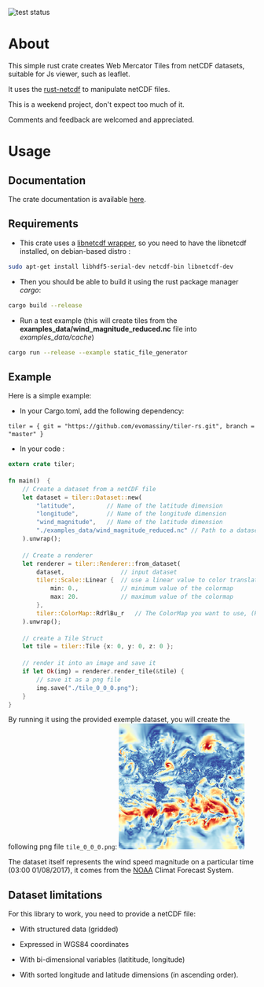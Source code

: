 ![test status](https://travis-ci.org/evomassiny/tiler-rs.svg?branch=master)

# About
This simple rust crate creates Web Mercator Tiles from netCDF datasets, suitable for Js viewer, such as leaflet.

It uses the [rust-netcdf](https://github.com/mhiley/rust-netcdf) to manipulate netCDF files.

This is a weekend project, don't expect too much of it.

Comments and feedback are welcomed and appreciated.

# Usage

## Documentation
The crate documentation is available [here](https://evomassiny.github.io/tiler-rs/tiler/index.html).

## Requirements

* This crate uses a [libnetcdf wrapper](https://github.com/mhiley/rust-netcdf), so you need to have the libnetcdf installed, on debian-based distro :
```bash
sudo apt-get install libhdf5-serial-dev netcdf-bin libnetcdf-dev
```

* Then you should be able to build it using the rust package manager *cargo*:
```bash
cargo build --release
```

* Run a test example (this will create tiles from the **examples_data/wind_magnitude_reduced.nc** file into *examples_data/cache*)
```bash
cargo run --release --example static_file_generator
```

## Example
Here is a simple example:

* In your Cargo.toml, add the following dependency:
```
tiler = { git = "https://github.com/evomassiny/tiler-rs.git", branch = "master" }

```

* In your code :
```rust
extern crate tiler;

fn main()  {
    // Create a dataset from a netCDF file
    let dataset = tiler::Dataset::new(
        "latitude",         // Name of the latitude dimension
        "longitude",        // Name of the longitude dimension
        "wind_magnitude",   // Name of the latitude dimension
        "./examples_data/wind_magnitude_reduced.nc" // Path to a dataset
    ).unwrap();

    // Create a renderer
    let renderer = tiler::Renderer::from_dataset(
        dataset,                // input dataset
        tiler::Scale::Linear {  // use a linear value to color translation
            min: 0.,            // minimum value of the colormap
            max: 20.            // maximum value of the colormap
        },           
        tiler::ColorMap::RdYlBu_r   // The ColorMap you want to use, (Red Yellow Blue inverted)
    ).unwrap();

    // create a Tile Struct
    let tile = tiler::Tile {x: 0, y: 0, z: 0 };

    // render it into an image and save it
    if let Ok(img) = renderer.render_tile(&tile) {
        // save it as a png file
        img.save("./tile_0_0_0.png");
    }
}

```
By running it using the provided exemple dataset, you will create the following  png file `tile_0_0_0.png`:
![exemple generated image](./examples_data/tile_0_0_0.png)

The dataset itself represents the wind speed magnitude on a particular time (03:00 01/08/2017), it comes from the [NOAA](http://www.noaa.gov/) Climat Forecast System.

## Dataset limitations
For this library to work, you need to provide a netCDF file:

* With structured data (gridded)

* Expressed in WGS84 coordinates 

* With bi-dimensional variables (latititude, longitude)

* With sorted longitude and latitude dimensions (in ascending order).

